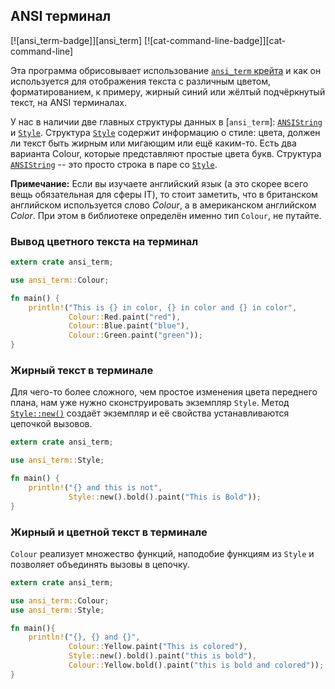 ## ANSI терминал

[![ansi_term-badge]][ansi_term] [![cat-command-line-badge]][cat-command-line]

Эта программа обрисовывает использование [`ansi_term` крейта] и как он используется для отображения текста с различным цветом, форматированием, к примеру, жирный синий или жёлтый подчёркнутый текст, на ANSI терминалах.

У нас в наличии две главных структуры данных в [`ansi_term`]: [`ANSIString`](https://docs.rs/ansi_term/*/ansi_term/type.ANSIString.html) и [`Style`](https://docs.rs/ansi_term/*/ansi_term/struct.Style.html). Структура [`Style`](https://docs.rs/ansi_term/*/ansi_term/struct.Style.html) содержит информацию о стиле: цвета, должен ли текст быть жирным или мигающим или ещё каким-то. Есть два варианта Colour, которые представляют простые цвета букв. Структура [`ANSIString`](https://docs.rs/ansi_term/*/ansi_term/type.ANSIString.html) -- это просто строка в паре со [`Style`](https://docs.rs/ansi_term/*/ansi_term/struct.Style.html).

**Примечание:** Если вы изучаете английский язык (а это скорее всего вещь обязательная для сферы IT), то стоит заметить, что в британском английском используется слово *Colour*, а в американском английском *Color*. При этом в библиотеке определён именно тип `Colour`, не путайте.

### Вывод цветного текста на терминал

```rust
extern crate ansi_term;

use ansi_term::Colour;

fn main() {
    println!("This is {} in color, {} in color and {} in color",
             Colour::Red.paint("red"),
             Colour::Blue.paint("blue"),
             Colour::Green.paint("green"));
}
```

### Жирный текст в терминале

Для чего-то более сложного, чем простое изменения цвета переднего плана, нам уже нужно сконструировать экземпляр `Style`. Метод [`Style::new()`] создаёт экземпляр и её свойства устанавливаются цепочкой вызовов.

```rust
extern crate ansi_term;

use ansi_term::Style;

fn main() {
    println!("{} and this is not",
             Style::new().bold().paint("This is Bold"));
}
```

### Жирный и цветной текст в терминале

`Colour` реализует множество функций, наподобие функциям из `Style` и позволяет объединять вызовы в цепочку.

```rust
extern crate ansi_term;

use ansi_term::Colour;
use ansi_term::Style;

fn main(){
    println!("{}, {} and {}",
             Colour::Yellow.paint("This is colored"),
             Style::new().bold().paint("this is bold"),
             Colour::Yellow.bold().paint("this is bold and colored"));
}
```


[`ansi_term` крейта]: https://docs.rs/ansi_term/
[`Style::new()`]: https://crates.io/crates/ansi_term